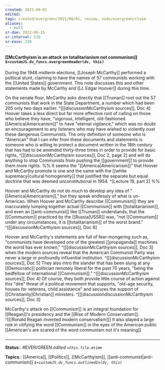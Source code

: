```yaml
---
created: 2021-08-01
edited: 
tags: created/evergreen/2021/08/01, review, node/evergreen/claim
aliases:
  - null
sr-due: 2022-06-15
sr-interval: 116
sr-ease: 229
---
```


#### [[McCarthyism is an attack on totalitarianism not communism]] `$=customJS.dv_funcs.evergreenHeader(dv, this)`

During the 1948 midterm elections, [[Joseph McCarthy]] performed a political stunt, claiming to have the names of 57 communists working with the [[United States]] government. 
This note discusses this and other statements made by McCarthy and [[J. Edgar Hoover]] during this time.

On the senate floor,
McCarthy asks directly that [[Truman]] root out the 57 communists that work in the State Department, a number which had been 205 only two days earlier.
^[[[discussionMcCarthyism sources]], Doc 4]
Hoover takes a less direct but far more effective root of calling on those who believe they have, "vigorous, intelligent, old-fashioned [[America|Americanism]]" to have "eternal vigilance," which was no doubt an encouragement to any listeners who may have wished to violently oust these dangerous Communists. The only definition of someone who is "American" that I can infer from these documents and statements is someone who is willing to protect a document written in the 18th century that has had to be amended thirty-three times in order to provide for basic rights, 
^[[[discussionMcCarthyism sources]], Doc 2, page 2]
and will do anything to stop Communists from pushing the [[government]] to provide them more rights. 
%%
It seems the "[[America|Americanism]]" that Hoover and McCarthy promote is one and the same with the [[white supremacy|cultural homogeneity]] that justified the separate but equal doctrine that was deemed unconstitutional in 1954.
^[Lecture 19, part 2]
%%

Hoover and McCarthy do not do much to develop any idea of "[[America|Americanism]],"
but they speak endlessly of what is un-American.
When Hoover and McCarthy describe [[Communism]] they are inaccurately lumping together actual [[Communism]] with [[totalitarianism]],
and even an [[anti-communist]] like [[Truman]] understands,
that the [[Communism]] practiced by the [[Russia|USSR]] was,
"not [[Communism]] under any circumstances, it is [[totalitarianism]] of the worst brand." 
^[[[discussionMcCarthyism sources]], Doc 6]

Hoover and McCarthy's statements are full of fear-mongering such as, "communists have developed one of the greatest [[propaganda]] machines the world has ever known," 
^[[[discussionMcCarthyism sources]], Doc 3]
when the modern sources reveal that the American Communist Party was never a large or profoundly influential institution.
^[[[discussionMcCarthyism sources]], Doc 5]
They also intro the slander that has been slung at any [[Democratic]] politician remotely liberal for the past 70 years, "being the bedfellow of international [[Communism]]." 
^[[[discussionMcCarthyism sources]], Doc 4]
Of course, they both provide little course of action against this "dire" threat of a political movement that supports, "old-age security, houses for veterans, child assistance" and secures the support of [[Christianity|Christian]] ministers. 
^[[[discussiondiscussionMcCarthyism sources]], Doc 3]

McCarthy's attack on [[Communism]] is an integral foundation for [[Reagan]]'s presidency and the [[Rise of Modern Conservatism]]. 
^[[[Ronald Reagan invented modern conservatism]]]
It also played a large role in vilifying the word [[Communism]] in the eyes of the American public [[American's are scared of the word communism not it's meaning]]

### <hr class="footnote"/>

**Status**:: #EVER/GREEN 
*edited `=this.file.mtime`*

**Topics**:: [[America]], [[Politics]], [[McCarthyism]], [[anti-communist|anti-communism]]
*`$=customJS.dv_funcs.outlinedIn(dv, this)`*

